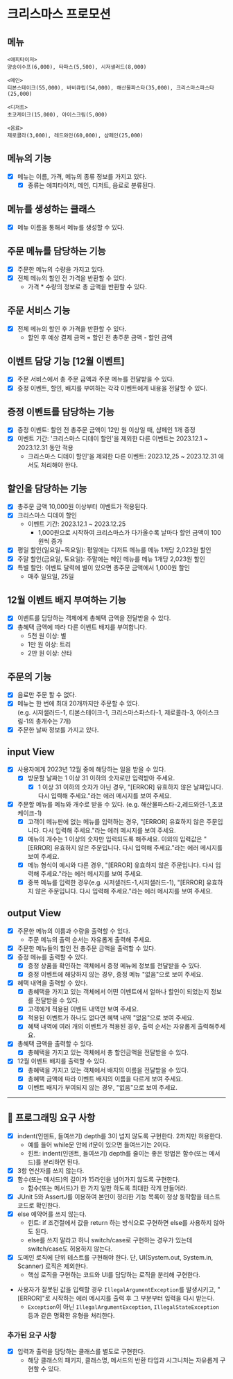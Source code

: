 # 크리스마스 프로모션

## 메뉴
```
<애피타이저>
양송이수프(6,000), 타파스(5,500), 시저샐러드(8,000)

<메인>
티본스테이크(55,000), 바비큐립(54,000), 해산물파스타(35,000), 크리스마스파스타(25,000)

<디저트>
초코케이크(15,000), 아이스크림(5,000)

<음료>
제로콜라(3,000), 레드와인(60,000), 샴페인(25,000)
```

## 메뉴의 기능
- [X] 메뉴는 이름, 가격, 메뉴의 종류 정보를 가지고 있다.
  - [X] 종류는 에피타이저, 메인, 디저트, 음료로 분류된다.

## 메뉴를 생성하는 클래스
- [X] 메뉴 이름을 통해서 메뉴를 생성할 수 있다.

## 주문 메뉴를 담당하는 기능
- [X] 주문한 메뉴의 수량을 가지고 있다.
- [X] 전체 메뉴의 할인 전 가격을 반환할 수 있다.
  - 가격 * 수량의 정보로 총 금액을 반환할 수 있다.

## 주문 서비스 기능
- [X] 전체 메뉴의 할인 후 가격을 반환할 수 있다.
  - 할인 후 예상 결제 금액 = 할인 전 총주문 금액 - 할인 금액

## 이벤트 담당 기능 [12월 이벤트]
- [X] 주문 서비스에서 총 주문 금액과 주문 메뉴를 전달받을 수 있다.
- [X] 증정 이벤트, 할인, 배지를 부여하는 각각 이벤트에게 내용을 전달할 수 있다.

## 증정 이벤트를 담당하는 기능
- [X] 증정 이벤트: 할인 전 총주문 금액이 12만 원 이상일 때, 샴페인 1개 증정
- [X] 이벤트 기간: '크리스마스 디데이 할인'을 제외한 다른 이벤트는 2023.12.1 ~ 2023.12.31 동안 적용
  - 크리스마스 디데이 할인'을 제외한 다른 이벤트: 2023.12,25 ~ 2023.12.31 에서도 처리해야 한다.

## 할인을 담당하는 기능
- [X] 총주문 금액 10,000원 이상부터 이벤트가 적용된다.
- [X] 크리스마스 디데이 할인
  - 이벤트 기간: 2023.12.1 ~ 2023.12.25
    - 1,000원으로 시작하여 크리스마스가 다가올수록 날마다 할인 금액이 100원씩 증가
- [X] 평일 할인(일요일~목요일): 평일에는 디저트 메뉴를 메뉴 1개당 2,023원 할인
- [X] 주말 할인(금요일, 토요일): 주말에는 메인 메뉴를 메뉴 1개당 2,023원 할인
- [X] 특별 할인: 이벤트 달력에 별이 있으면 총주문 금액에서 1,000원 할인
  - 매주 일요일, 25일

## 12월 이벤트 배지 부여하는 기능
- [X] 이벤트를 담당하는 객체에게 총혜택 금액을 전달받을 수 있다.
- [X] 총혜택 금액에 따라 다른 이벤트 배지를 부여합니다.
  - 5천 원 이상: 별
  - 1만 원 이상: 트리
  - 2만 원 이상: 산타

## 주문의 기능
- [X] 음료만 주문 할 수 없다.
- [X] 메뉴는 한 번에 최대 20개까지만 주문할 수 있다.  
    (e.g. 시저샐러드-1, 티본스테이크-1, 크리스마스파스타-1, 제로콜라-3, 아이스크림-1의 총개수는 7개)
- [X] 주문한 날짜 정보를 가지고 있다.

## input View
- [X] 사용자에게 2023년 12월 중에 해당하는 일을 받을 수 있다.
  - [X] 방문할 날짜는 1 이상 31 이하의 숫자로만 입력받아 주세요.
    - [X] 1 이상 31 이하의 숫자가 아닌 경우, "[ERROR] 유효하지 않은 날짜입니다. 다시 입력해 주세요."라는 에러 메시지를 보여 주세요.
- [X] 주문할 메뉴를 메뉴와 개수로 받을 수 있다. (e.g. 해산물파스타-2,레드와인-1,초코케이크-1)
  - [X] 고객이 메뉴판에 없는 메뉴를 입력하는 경우, "[ERROR] 유효하지 않은 주문입니다. 다시 입력해 주세요."라는 에러 메시지를 보여 주세요.
  - [X] 메뉴의 개수는 1 이상의 숫자만 입력되도록 해주세요. 이외의 입력값은 "[ERROR] 유효하지 않은 주문입니다. 다시 입력해 주세요."라는 에러 메시지를 보여 주세요.
  - [X] 메뉴 형식이 예시와 다른 경우, "[ERROR] 유효하지 않은 주문입니다. 다시 입력해 주세요."라는 에러 메시지를 보여 주세요.
  - [X] 중복 메뉴를 입력한 경우(e.g. 시저샐러드-1,시저샐러드-1), "[ERROR] 유효하지 않은 주문입니다. 다시 입력해 주세요."라는 에러 메시지를 보여 주세요.

## output View
- [X] 주문한 메뉴의 이름과 수량을 출력할 수 있다.
  - 주문 메뉴의 출력 순서는 자유롭게 출력해 주세요.
- [X] 주문한 메뉴들의 할인 전 총주문 금액을 출력할 수 있다.
- [X] 증정 메뉴를 출력할 수 있다.
  - [X] 증정 상품을 확인하는 객체에서 증정 메뉴에 정보를 전달받을 수 있다. 
  - [X] 증정 이벤트에 해당하지 않는 경우, 증정 메뉴 "없음"으로 보여 주세요.
- [X] 혜택 내역을 출력할 수 있다.
  - [X] 총혜택을 가지고 있는 객체에서 어떤 이벤트에서 얼마나 할인이 되었는지 정보를 전달받을 수 있다.
  - [X] 고객에게 적용된 이벤트 내역만 보여 주세요.
  - [X] 적용된 이벤트가 하나도 없다면 혜택 내역 "없음"으로 보여 주세요.
  - [X] 혜택 내역에 여러 개의 이벤트가 적용된 경우, 출력 순서는 자유롭게 출력해주세요.
- [X] 총혜택 금액을 출력할 수 있다.
  - [X] 총혜택을 가지고 있는 객체에서 총 할인금액을 전달받을 수 있다.
- [X] 12월 이벤트 배지를 출력할 수 있다.
  - [X] 총혜택을 가지고 있는 객체에서 배지의 이름을 전달받을 수 있다.
  - [X] 총혜택 금액에 따라 이벤트 배지의 이름을 다르게 보여 주세요.
  - [X] 이벤트 배지가 부여되지 않는 경우, "없음"으로 보여 주세요.

---
## 🎯 프로그래밍 요구 사항
- [X] indent(인덴트, 들여쓰기) depth를 3이 넘지 않도록 구현한다. 2까지만 허용한다.
    - 예를 들어 while문 안에 if문이 있으면 들여쓰기는 2이다.
    - 힌트: indent(인덴트, 들여쓰기) depth를 줄이는 좋은 방법은 함수(또는 메서드)를 분리하면 된다.
- [X] 3항 연산자를 쓰지 않는다.
- [X] 함수(또는 메서드)의 길이가 15라인을 넘어가지 않도록 구현한다.
    - 함수(또는 메서드)가 한 가지 일만 하도록 최대한 작게 만들어라.
- [X] JUnit 5와 AssertJ를 이용하여 본인이 정리한 기능 목록이 정상 동작함을 테스트 코드로 확인한다.
- [X] else 예약어를 쓰지 않는다.
    - 힌트: if 조건절에서 값을 return 하는 방식으로 구현하면 else를 사용하지 않아도 된다.
    - else를 쓰지 말라고 하니 switch/case로 구현하는 경우가 있는데 switch/case도 허용하지 않는다.
- [X] 도메인 로직에 단위 테스트를 구현해야 한다. 단, UI(System.out, System.in, Scanner) 로직은 제외한다.
    - 핵심 로직을 구현하는 코드와 UI를 담당하는 로직을 분리해 구현한다.
- 사용자가 잘못된 값을 입력할 경우 `IllegalArgumentException`를 발생시키고, "[ERROR]"로 시작하는 에러 메시지를 출력 후 그 부분부터 입력을 다시 받는다.
    - `Exception`이 아닌 `IllegalArgumentException`, `IllegalStateException` 등과 같은 명확한 유형을 처리한다.

### 추가된 요구 사항
- [X] 입력과 출력을 담당하는 클래스를 별도로 구현한다.
    - 해당 클래스의 패키지, 클래스명, 메서드의 반환 타입과 시그니처는 자유롭게 구현할 수 있다.